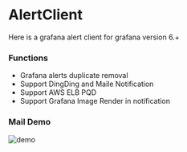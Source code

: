 # AlertClient
Here is a grafana alert client for grafana version 6.+

### Functions
* Grafana alerts duplicate removal
* Support DingDing and Maile Notification
* Support AWS ELB PQD 
* Support Grafana Image Render in notification

### Mail Demo
![demo](http://www.github.com/Bamboer/AlertClient/img/demo.jpeg "百度logo")  
